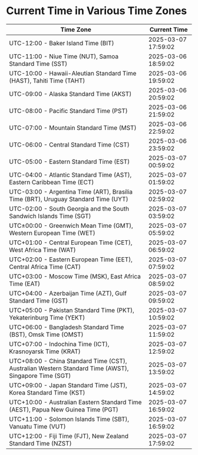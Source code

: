 # Current Time in Various Time Zones

| Time Zone | Current Time |
|-----------|--------------|
| UTC-12:00 - Baker Island Time (BIT) | 2025-03-07 17:59:02 |
| UTC-11:00 - Niue Time (NUT), Samoa Standard Time (SST) | 2025-03-06 18:59:02 |
| UTC-10:00 - Hawaii-Aleutian Standard Time (HAST), Tahiti Time (TAHT) | 2025-03-06 19:59:02 |
| UTC-09:00 - Alaska Standard Time (AKST) | 2025-03-06 20:59:02 |
| UTC-08:00 - Pacific Standard Time (PST) | 2025-03-06 21:59:02 |
| UTC-07:00 - Mountain Standard Time (MST) | 2025-03-06 22:59:02 |
| UTC-06:00 - Central Standard Time (CST) | 2025-03-06 23:59:02 |
| UTC-05:00 - Eastern Standard Time (EST) | 2025-03-07 00:59:02 |
| UTC-04:00 - Atlantic Standard Time (AST), Eastern Caribbean Time (ECT) | 2025-03-07 01:59:02 |
| UTC-03:00 - Argentina Time (ART), Brasília Time (BRT), Uruguay Standard Time (UYT) | 2025-03-07 02:59:02 |
| UTC-02:00 - South Georgia and the South Sandwich Islands Time (SGT) | 2025-03-07 03:59:02 |
| UTC±00:00 - Greenwich Mean Time (GMT), Western European Time (WET) | 2025-03-07 05:59:02 |
| UTC+01:00 - Central European Time (CET), West Africa Time (WAT) | 2025-03-07 06:59:02 |
| UTC+02:00 - Eastern European Time (EET), Central Africa Time (CAT) | 2025-03-07 07:59:02 |
| UTC+03:00 - Moscow Time (MSK), East Africa Time (EAT) | 2025-03-07 08:59:02 |
| UTC+04:00 - Azerbaijan Time (AZT), Gulf Standard Time (GST) | 2025-03-07 09:59:02 |
| UTC+05:00 - Pakistan Standard Time (PKT), Yekaterinburg Time (YEKT) | 2025-03-07 10:59:02 |
| UTC+06:00 - Bangladesh Standard Time (BST), Omsk Time (OMST) | 2025-03-07 11:59:02 |
| UTC+07:00 - Indochina Time (ICT), Krasnoyarsk Time (KRAT) | 2025-03-07 12:59:02 |
| UTC+08:00 - China Standard Time (CST), Australian Western Standard Time (AWST), Singapore Time (SGT) | 2025-03-07 13:59:02 |
| UTC+09:00 - Japan Standard Time (JST), Korea Standard Time (KST) | 2025-03-07 14:59:02 |
| UTC+10:00 - Australian Eastern Standard Time (AEST), Papua New Guinea Time (PGT) | 2025-03-07 16:59:02 |
| UTC+11:00 - Solomon Islands Time (SBT), Vanuatu Time (VUT) | 2025-03-07 16:59:02 |
| UTC+12:00 - Fiji Time (FJT), New Zealand Standard Time (NZST) | 2025-03-07 17:59:02 |
